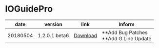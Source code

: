 IOGuidePro
=====================

| date | version | link | Inform |
|---|---|---|---|
| 20180504 | 1.2.0.1 beta6 | [Download](https://github.com/CREVIS/IOGuidePro/raw/755218bf22754f2e6a6811d30f8bc1d02c52b259/CREVIS/IOGuidePro(1.2.0.1)_beta6.zip)|**Add Bug Patches<br/> **Add G Line Update |




